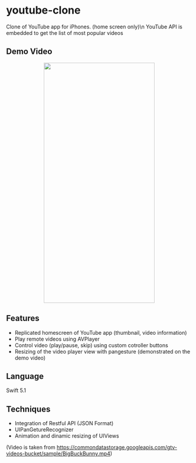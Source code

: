 # youtube-clone
Clone of YouTube app for iPhones. (home screen only)\n
YouTube API is embedded to get the list of most popular videos


## Demo Video
<p align="middle">
  <img src="YouTubeCloneDemo.gif" width="300" height="650"/>
</p>


## Features
* Replicated homescreen of YouTube app (thumbnail, video information)
* Play remote videos using AVPlayer 
* Control video (play/pause, skip) using custom cotroller buttons 
* Resizing of the video player view with pangesture (demonstrated on the demo video)


## Language
Swift 5.1


## Techniques
* Integration of Restful API (JSON Format)
* UIPanGetureRecognizer
* Animation and dinamic resizing of UIViews


(Video is taken from https://commondatastorage.googleapis.com/gtv-videos-bucket/sample/BigBuckBunny.mp4)
